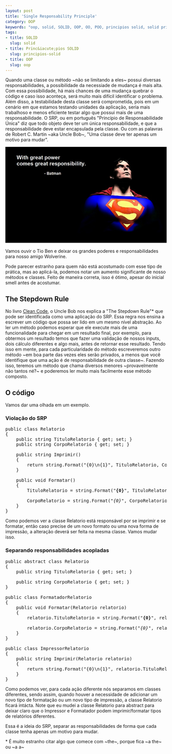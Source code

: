 ```yaml
---
layout: post
title: 'Single Responsability Principle'
category: OOP
keywords: "oop, solid, SOLID, OOP, OO, POO, principios solid, solid principles, poo, oo, Single Responsability Principle, SRP, srp, responsabilidade unica"
tags: 
- title: SOLID
  slug: solid
- title: Princ&iacute;pios SOLID
  slug: principios-solid  
- title: OOP
  slug: oop
---
```


Quando uma classe ou método ~não se limitando a eles~ possui diversas responsabilidades, a possibilidade da necessiade de mudança é mais alta. 
Com essa possibilidade, há mais chances de uma mudança quebrar o código e caso isso aconteça, será muito mais difícil identificar o problema.
Além disso, a testabilidade desta classe será comprometida, pois em um cenário em que estamos testando unidades da aplicação, seria mais trabalhoso e menos eficiente testar algo que possui mais de uma responsabilidade. 
O SRP, ou em português "Princípio de Responsabilidade Única" diz que todo objeto deve ter um única responsabilidade, e que a responsabilidade deve estar encapsulada pela classe.
Ou com as palavras de Robert C. Martin ~aka Uncle Bob~, "Uma classe deve ter apenas um motivo para mudar".


<img title="Wolverine" src="/images/great-power-equals-great-responsability.jpg" class="post_img"/>
	<p class="post_img_subtitle">Vamos ouvir o Tio Ben e deixar os grandes poderes e responsabilidades para nosso amigo Wolverine.</p>


Pode parecer estranho para quem não está acostumado com esse tipo de prática, mas ao aplicá-la, podemos notar um aumento significante de nosso métodos e classes.
Feito de maneira correta, isso é ótimo, apesar do inicial smell antes de acostumar.

## The Stepdown Rule

No livro [Clean Code][clean-code], o Uncle Bob nos explica a "The Stepdown Rule"* que pode ser identificada como uma aplicação do SRP.
Essa regra nos ensina a escrever um código que possa ser lido em um mesmo nível abstração.
Ao ler um método podemos esperar que ele execute mais de uma funcionalidade para chegar em um resultado final, por exemplo, para obtermos um resultado temos que fazer uma validação de nossos inputs, dois cálculo diferentes e algo mais, antes de retornar esse resultado. 
Tendo isso em mente, para cada particularidade do método escreveremos outro método ~em boa parte das vezes eles serão privados, a menos que você identifique que uma ação é de responsabilidade de outra classe~. 
Fazendo isso, teremos um método que chama diversos menores ~provavelmente não tantos né?~ e poderemos ler muito mais facilmente esse método composto.

## O código

Vamos dar uma olhada em um exemplo.


### Violação do SRP

<pre name="code" class="c-sharp">
public class Relatorio
{
    public string TituloRelatorio { get; set; }
    public string CorpoRelatorio { get; set; }        

    public string Imprimir()
    {
        return string.Format("{0}\n{1}", TituloRelatorio, CorpoRelatorio);
    }

    public void Formatar()
    {
        TituloRelatorio = string.Format("<b>{0}</b>", TituloRelatorio);
        
        CorpoRelatorio = string.Format("<i>{0}</i>", CorpoRelatorio);
    }
}
</pre>

Como podemos ver a classe Relatorio está responsável por se imprimir e se formatar, então caso precise de um novo formato ou uma nova forma de impressão, a alteração deverá ser feita na mesma classe. Vamos mudar isso.

### Separando responsabilidades acopladas

<pre name="code" class="c-sharp">
public abstract class Relatorio
{
    public string TituloRelatorio { get; set; }

    public string CorpoRelatorio { get; set; }                        
}

public class FormatadorRelatorio
{
    public void Formatar(Relatorio relatorio)
    {
        relatorio.TituloRelatorio = string.Format("<b>{0}</b>", relatorio.TituloRelatorio);

        relatorio.CorpoRelatorio = string.Format("<i>{0}</i>", relatorio.CorpoRelatorio);
    }	
}

public class ImpressorRelatorio
{
    public string Imprimir(Relatorio relatorio)
    {
        return string.Format("{0}\n{1}", relatorio.TituloRelatorio, relatorio.CorpoRelatorio);
    }
}
</pre>

Como podemos ver, para cada ação diferente nós separamos em classes diferentes, sendo assim, quando houver a necessidade de adicionar um novo tipo de formatação ou um novo tipo de impressão, a classe Relatorio ficará intácta.
Note que eu mudei a classe Relatorio para abstract para deixar claro que o Impressor e Formatador podem imprimir/formatar tipos de relatórios diferentes.

Essa é a ideia do SRP, separar as responsabilidades de forma que cada classe tenha apenas um motivo para mudar.

\* É muito estranho citar algo que comece com ~the~, porque fica ~a the~ ou ~a a~

[clean-code]:http://www.infoq.com/br/articles/clean-code-book-review
